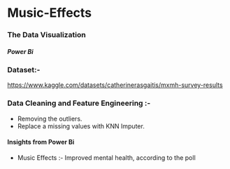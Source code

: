 # Music-Effects

### The Data Visualization
##### Power Bi



### Dataset:-
https://www.kaggle.com/datasets/catherinerasgaitis/mxmh-survey-results


### Data Cleaning and Feature Engineering :- 
- Removing the outliers.
- Replace a missing values with KNN Imputer.


#### Insights from Power Bi
- Music Effects :- Improved mental health, according to the poll 


